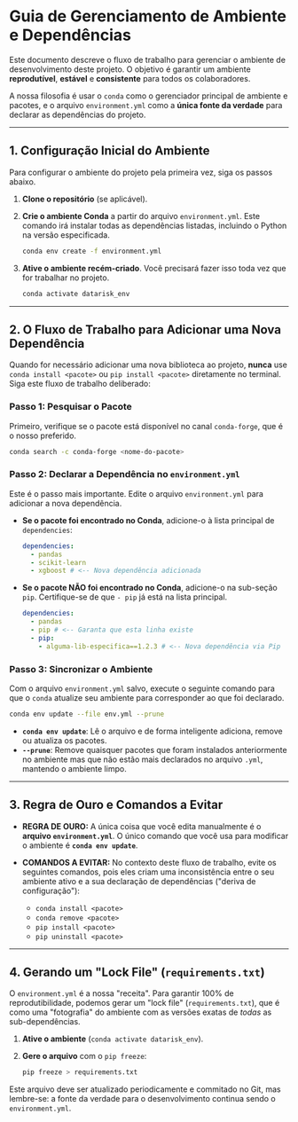 # Guia de Gerenciamento de Ambiente e Dependências

Este documento descreve o fluxo de trabalho para gerenciar o ambiente de desenvolvimento deste projeto. O objetivo é garantir um ambiente **reprodutível**, **estável** e **consistente** para todos os colaboradores.

A nossa filosofia é usar o `conda` como o gerenciador principal de ambiente e pacotes, e o arquivo `environment.yml` como a **única fonte da verdade** para declarar as dependências do projeto.

---

## 1. Configuração Inicial do Ambiente

Para configurar o ambiente do projeto pela primeira vez, siga os passos abaixo.

1. **Clone o repositório** (se aplicável).
2. **Crie o ambiente Conda** a partir do arquivo `environment.yml`. Este comando irá instalar todas as dependências listadas, incluindo o Python na versão especificada.

   ```bash
   conda env create -f environment.yml
   ```
3. **Ative o ambiente recém-criado**. Você precisará fazer isso toda vez que for trabalhar no projeto.

   ```bash
   conda activate datarisk_env
   ```

---

## 2. O Fluxo de Trabalho para Adicionar uma Nova Dependência

Quando for necessário adicionar uma nova biblioteca ao projeto, **nunca** use `conda install <pacote>` ou `pip install <pacote>` diretamente no terminal. Siga este fluxo de trabalho deliberado:

### Passo 1: Pesquisar o Pacote

Primeiro, verifique se o pacote está disponível no canal `conda-forge`, que é o nosso preferido.

```bash
conda search -c conda-forge <nome-do-pacote>
```

### Passo 2: Declarar a Dependência no `environment.yml`

Este é o passo mais importante. Edite o arquivo `environment.yml` para adicionar a nova dependência.

* **Se o pacote foi encontrado no Conda**, adicione-o à lista principal de `dependencies`:

  ```yaml
  dependencies:
    - pandas
    - scikit-learn
    - xgboost # <-- Nova dependência adicionada
  ```
* **Se o pacote NÃO foi encontrado no Conda**, adicione-o na sub-seção `pip`. Certifique-se de que `- pip` já está na lista principal.

  ```yaml
  dependencies:
    - pandas
    - pip # <-- Garanta que esta linha existe
    - pip:
      - alguma-lib-especifica==1.2.3 # <-- Nova dependência via Pip
  ```

### Passo 3: Sincronizar o Ambiente

Com o arquivo `environment.yml` salvo, execute o seguinte comando para que o `conda` atualize seu ambiente para corresponder ao que foi declarado.

```bash
conda env update --file env.yml --prune
```

* **`conda env update`**: Lê o arquivo e de forma inteligente adiciona, remove ou atualiza os pacotes.
* **`--prune`**: Remove quaisquer pacotes que foram instalados anteriormente no ambiente mas que não estão mais declarados no arquivo `.yml`, mantendo o ambiente limpo.

---

## 3. Regra de Ouro e Comandos a Evitar

* **REGRA DE OURO:** A única coisa que você edita manualmente é o **arquivo `environment.yml`**. O único comando que você usa para modificar o ambiente é **`conda env update`**.
* **COMANDOS A EVITAR:** No contexto deste fluxo de trabalho, evite os seguintes comandos, pois eles criam uma inconsistência entre o seu ambiente ativo e a sua declaração de dependências ("deriva de configuração"):

  * `conda install <pacote>`
  * `conda remove <pacote>`
  * `pip install <pacote>`
  * `pip uninstall <pacote>`

---

## 4. Gerando um "Lock File" (`requirements.txt`)

O `environment.yml` é a nossa "receita". Para garantir 100% de reprodutibilidade, podemos gerar um "lock file" (`requirements.txt`), que é como uma "fotografia" do ambiente com as versões exatas de *todas* as sub-dependências.

1. **Ative o ambiente** (`conda activate datarisk_env`).
2. **Gere o arquivo** com o `pip freeze`:

   ```bash
   pip freeze > requirements.txt
   ```

Este arquivo deve ser atualizado periodicamente e commitado no Git, mas lembre-se: a fonte da verdade para o desenvolvimento continua sendo o `environment.yml`.
